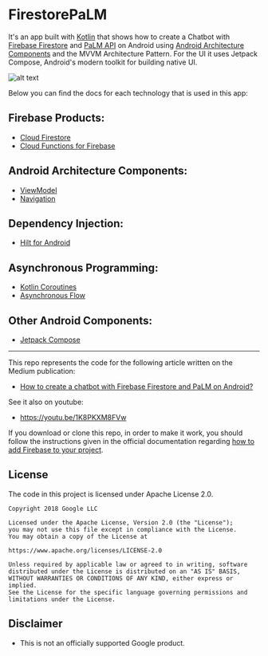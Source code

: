 # FirestorePaLM
It's an app built with [Kotlin][1] that shows how to create a Chatbot with [Firebase Firestore][14] and [PaLM API][2] on Android using [Android Architecture Components][3] and the MVVM Architecture Pattern. For the UI it uses Jetpack Compose, Android's modern toolkit for building native UI.

![alt text](https://cdn-images-1.medium.com/v2/resize:fit:880/1*yzgBULyb8rSzE1weNYUvrA.png)

Below you can find the docs for each technology that is used in this app:

## Firebase Products:
* [Cloud Firestore][14]
* [Cloud Functions for Firebase][13]

## Android Architecture Components:
* [ViewModel][5]
* [Navigation][12]

## Dependency Injection:
* [Hilt for Android][6]

## Asynchronous Programming:
* [Kotlin Coroutines][7]
* [Asynchronous Flow][8]

## Other Android Components:
* [Jetpack Compose][9]

---

This repo represents the code for the following article written on the Medium publication:

* [How to create a chatbot with Firebase Firestore and PaLM on Android?][10]

See it also on youtube:

* https://youtu.be/1K8PKXM8FVw

If you download or clone this repo, in order to make it work, you should follow the instructions given in the official documentation regarding [how to add Firebase to your project][11].

**License**
---
The code in this project is licensed under Apache License 2.0.

    Copyright 2018 Google LLC

    Licensed under the Apache License, Version 2.0 (the "License");
    you may not use this file except in compliance with the License.
    You may obtain a copy of the License at

    https://www.apache.org/licenses/LICENSE-2.0

    Unless required by applicable law or agreed to in writing, software
    distributed under the License is distributed on an "AS IS" BASIS,
    WITHOUT WARRANTIES OR CONDITIONS OF ANY KIND, either express or implied.
    See the License for the specific language governing permissions and
    limitations under the License.

**Disclaimer**
---
* This is not an officially supported Google product.

[1]: https://kotlinlang.org/
[2]: https://developers.generativeai.google
[3]: https://developer.android.com/topic/libraries/architecture
[5]: https://developer.android.com/topic/libraries/architecture/viewmodel
[6]: https://developer.android.com/training/dependency-injection/hilt-android
[7]: https://kotlinlang.org/docs/coroutines-overview.html
[8]: https://kotlinlang.org/docs/flow.html
[9]: https://developer.android.com/jetpack/compose
[10]: https://medium.com/@alex.mamo/e78549814aa
[11]: https://firebase.google.com/docs/android/setup
[12]: https://developer.android.com/guide/navigation
[13]: https://firebase.google.com/docs/functions
[14]: https://firebase.google.com/docs/firestore

